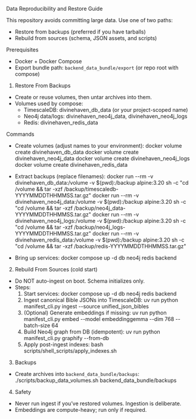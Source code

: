 Data Reproducibility and Restore Guide

This repository avoids committing large data. Use one of two paths:

- Restore from backups (preferred if you have tarballs)
- Rebuild from sources (schema, JSON assets, and scripts)

Prerequisites
- Docker + Docker Compose
- Export bundle path: `backend_data_bundle/export` (or repo root with compose)

1) Restore From Backups
- Create or reuse volumes, then untar archives into them.
- Volumes used by compose:
  - TimescaleDB: divinehaven_db_data (or your project-scoped name)
  - Neo4j data/logs: divinehaven_neo4j_data, divinehaven_neo4j_logs
  - Redis: divinehaven_redis_data

Commands
- Create volumes (adjust names to your environment):
  docker volume create divinehaven_db_data
  docker volume create divinehaven_neo4j_data
  docker volume create divinehaven_neo4j_logs
  docker volume create divinehaven_redis_data

- Extract backups (replace filenames):
  docker run --rm -v divinehaven_db_data:/volume -v $(pwd):/backup alpine:3.20 sh -c "cd /volume && tar -xzf /backup/timescaledb-YYYYMMDDTHHMMSS.tar.gz"
  docker run --rm -v divinehaven_neo4j_data:/volume -v $(pwd):/backup alpine:3.20 sh -c "cd /volume && tar -xzf /backup/neo4j_data-YYYYMMDDTHHMMSS.tar.gz"
  docker run --rm -v divinehaven_neo4j_logs:/volume -v $(pwd):/backup alpine:3.20 sh -c "cd /volume && tar -xzf /backup/neo4j_logs-YYYYMMDDTHHMMSS.tar.gz"
  docker run --rm -v divinehaven_redis_data:/volume -v $(pwd):/backup alpine:3.20 sh -c "cd /volume && tar -xzf /backup/redis-YYYYMMDDTHHMMSS.tar.gz"

- Bring up services:
  docker compose up -d db neo4j redis backend

2) Rebuild From Sources (cold start)
- Do NOT auto-ingest on boot. Schema initializes only.
- Steps:
  1. Start services:
     docker compose up -d db neo4j redis backend
  2. Ingest canonical Bible JSONs into TimescaleDB:
     uv run python manifest_cli.py ingest --source unified_json_bibles
  3. (Optional) Generate embeddings if missing:
     uv run python manifest_cli.py embed --model embeddinggemma --dim 768 --batch-size 64
  4. Build Neo4j graph from DB (idempotent):
     uv run python manifest_cli.py graphify --from-db
  5. Apply post-ingest indexes:
     bash scripts/shell_scripts/apply_indexes.sh

3) Backups
- Create archives into `backend_data_bundle/backups`:
  ./scripts/backup_data_volumes.sh backend_data_bundle/backups

4) Safety
- Never run ingest if you’ve restored volumes. Ingestion is deliberate.
- Embeddings are compute-heavy; run only if required.


